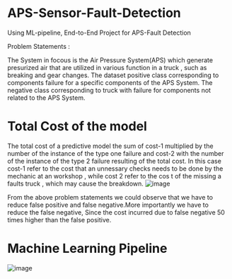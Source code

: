 # APS-Sensor-Fault-Detection
Using ML-pipeline, End-to-End Project for APS-Fault Detection

Problem Statements :

The System in focous is the Air Pressure  System(APS) which generate presurized air that are utilized in various function in a truck , such as breaking and gear changes.
The dataset positive class corresponding to components failure for a specific components of the APS System.
The negative class corresponding to truck with failure for components not related to the APS System.

# Total Cost of the model

The total cost of a predictive model the sum of cost-1 multiplied by the number of the instance of the type one failure and cost-2 with the number of the instance of the type 2 failure resulting of the total cost.
In this case cost-1 refer to the cost that an unnessary checks needs to be done by the mechanic at an workshop , while cost 2 refer to the cos t of the missing a faults truck , which may cause the breakdown.
![image](https://user-images.githubusercontent.com/64352951/210489557-a8e4243b-dafa-4186-8e9f-bcf172399c90.png)


From the above problem statements we could observe that we have to reduce false positive and false negative.More importantly we have to reduce the false negative, Since the cost incurred due to false negative 50 times higher than the false positive.

# Machine Learning Pipeline

![image](https://user-images.githubusercontent.com/64352951/210489887-64376a49-f675-412c-bede-daf9e97a63d3.png)
